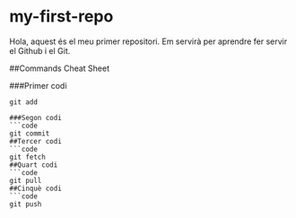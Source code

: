 # my-first-repo
Hola, aquest és el meu primer repositori. Em servirà per aprendre fer servir el Github i el Git.

##Commands Cheat Sheet

###Primer codi
```code
git add

###Segon codi
```code
git commit
##Tercer codi
```code
git fetch
##Quart codi
```code
git pull
##Cinquè codi
```code
git push
